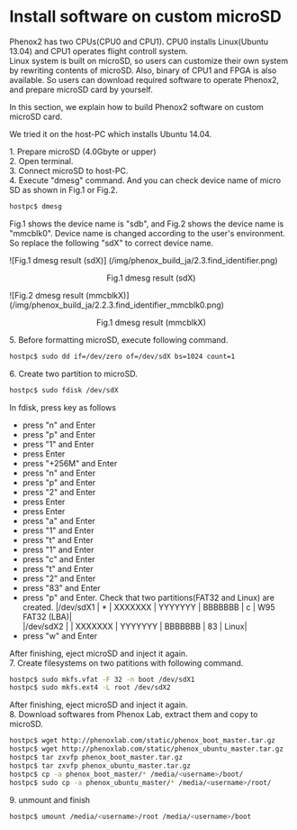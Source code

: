 # Install  software on custom microSD

Phenox2 has two CPUs(CPU0 and CPU1). CPU0 installs Linux(Ubuntu 13.04) and CPU1 operates flight controll system.  
Linux system is built on microSD, so users can customize their own system by rewriting contents of microSD. Also, binary of CPU1 and FPGA is also available. So users can download required software to operate Phenox2, and prepare microSD card by yourself.  

In this section, we explain how to build Phenox2 software on custom microSD card.

We tried it on the host-PC which installs Ubuntu 14.04.

1\. Prepare microSD (4.0Gbyte or upper)  
2\. Open terminal.  
3\. Connect microSD to host-PC.  
4\. Execute "dmesg" command. And you can check device name of micro SD as shown in Fig.1 or Fig.2.  
```bash
hostpc$ dmesg
```
Fig.1 shows the device name is "sdb", and Fig.2 shows the device name is "mmcblk0". Device name is changed according to the user's environment. So replace the following "sdX" to correct device name.

![Fig.1 dmesg result (sdX)] (/img/phenox_build_ja/2.3.find_identifier.png)
<div align="center">Fig.1 dmesg result (sdX)</div>

![Fig.2 dmesg result (mmcblkX)] (/img/phenox_build_ja/2.2.3.find_identifier_mmcblk0.png)
<div align="center">Fig.1 dmesg result (mmcblkX)</div>

5\. Before formatting microSD, execute following command.  
```bash
hostpc$ sudo dd if=/dev/zero of=/dev/sdX bs=1024 count=1
```
6\. Create two partition to microSD.  
```bash
hostpc$ sudo fdisk /dev/sdX
```
In fdisk, press key as follows  
 - press "n" and Enter  
 - press "p" and Enter  
 - press "1" and Enter  
 - press  Enter  
 - press "+256M" and Enter  
 - press "n" and Enter  
 - press "p" and Enter  
 - press "2" and Enter  
 - press  Enter  
 - press  Enter  
 - press "a" and Enter  
 - press "1" and Enter  
 - press "t" and Enter    
 - press "1" and Enter  
 - press "c" and Enter  
 - press "t" and Enter  
 - press "2" and Enter  
 - press "83" and Enter  
 - press "p" and Enter. Check that two partitions(FAT32 and Linux) are created. 
|/dev/sdX1 |   *   | XXXXXXX | YYYYYYY | BBBBBBB |  c | W95 FAT32 (LBA)|  
|/dev/sdX2 |   | XXXXXXX | YYYYYYY | BBBBBBB | 83 | Linux|  
 - press "w" and Enter  

After finishing, eject microSD and inject it again.  
7\. Create filesystems on two patitions with following command.  
```bash
hostpc$ sudo mkfs.vfat -F 32 -n boot /dev/sdX1
hostpc$ sudo mkfs.ext4 -L root /dev/sdX2
``` 
After finishing, eject microSD and inject it again.  
8\. Download softwares from Phenox Lab, extract them and copy to microSD.  
```bash
hostpc$ wget http://phenoxlab.com/static/phenox_boot_master.tar.gz
hostpc$ wget http://phenoxlab.com/static/phenox_ubuntu_master.tar.gz
hostpc$ tar zxvfp phenox_boot_master.tar.gz
hostpc$ tar zxvfp phenox_ubuntu_master.tar.gz
hostpc$ cp -a phenox_boot_master/* /media/<username>/boot/
hostpc$ sudo cp -a phenox_ubuntu_master/* /media/<username>/root/
```

9\. unmount and finish  
```bash
hostpc$ umount /media/<username>/root /media/<username>/boot
```